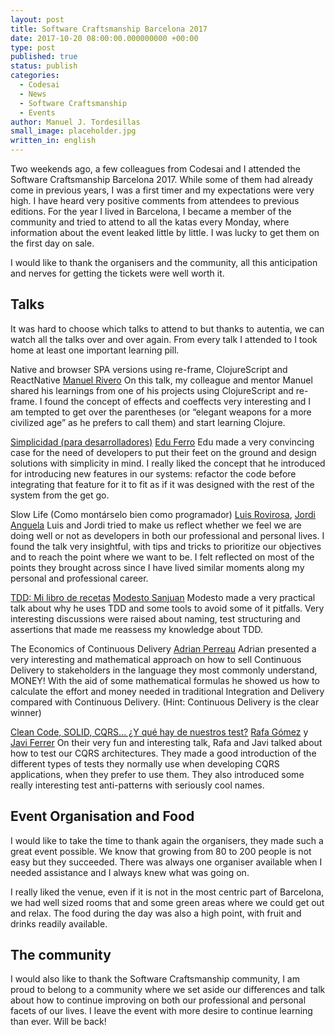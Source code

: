 ```yaml
---
layout: post
title: Software Craftsmanship Barcelona 2017
date: 2017-10-20 08:00:00.000000000 +00:00
type: post
published: true
status: publish
categories:
  - Codesai
  - News
  - Software Craftsmanship
  - Events
author: Manuel J. Tordesillas
small_image: placeholder.jpg
written_in: english
---
```


Two weekends ago, a few colleagues from Codesai and I attended the Software Craftsmanship Barcelona 2017. While some of them had already come in previous years, I was a first timer and my expectations were very high. I have heard very positive comments from attendees to previous editions. For the year I lived in Barcelona, I became a member of the community and tried to attend to all the katas every Monday, where information about the event leaked little by little. I was lucky to get them on the first day on sale.

I would like to thank the organisers and the community, all this anticipation and nerves for getting the tickets were well worth it. 

## Talks

It was hard to choose which talks to attend to but thanks to autentia, we can watch all the talks over and over again. From every talk I attended to I took home at least one important learning pill.

Native and browser SPA versions using re-frame, ClojureScript and ReactNative [Manuel Rivero](https://twitter.com/trikitrok)
On this talk, my colleague and mentor Manuel shared his learnings from one of his projects using ClojureScript and re-frame. I found the concept of effects and coeffects very interesting and I am tempted to get over the parentheses (or “elegant weapons for a more civilized age” as he prefers to call them) and start learning Clojure.

[Simplicidad (para desarrolladores)](https://www.youtube.com/watch?v=6FDxbCzh2sI) [Edu Ferro](https://twitter.com/eferro)
Edu made a very convincing case for the need of developers to put their feet on the ground and design solutions with simplicity in mind. I really liked the concept that he introduced for introducing new features in our systems:  refactor the code before integrating that feature for it to fit as if it was designed with the rest of the system from the get go.

Slow Life (Como montárselo bien como programador) [Luis Rovirosa](https://twitter.com/luisrovirosa), [Jordi Anguela](https://twitter.com/jordianguela)
Luis and Jordi tried to make us reflect whether we feel we are doing well or not as developers in both our professional and personal lives. I found the talk very insightful, with tips and tricks to prioritize our objectives and to reach the point where we want to be. I felt reflected on most of the points they brought across since I have lived similar moments along my personal and professional career.

[TDD: Mi libro de recetas](https://www.youtube.com/watch?v=o9yspCrKHV0) [Modesto Sanjuan](https://twitter.com/msanjuan)
Modesto made a very practical talk about why he uses TDD and some tools to avoid some of it pitfalls. Very interesting discussions were raised about naming, test structuring and assertions that made me reassess my knowledge about TDD.

The Economics of Continuous Delivery [Adrian Perreau](https://twitter.com/eidrien)
Adrian presented a very interesting and mathematical approach on how to sell Continuous Delivery to stakeholders in the language they most commonly understand, MONEY! 
With the aid of  some mathematical formulas he showed us how to calculate the effort and money needed in traditional Integration and Delivery compared with Continuous Delivery. (Hint: Continuous Delivery is the clear winner)

[Clean Code, SOLID, CQRS... ¿Y qué hay de nuestros test?](https://www.youtube.com/watch?v=cw6Va1ZW7iI) [Rafa Gómez](https://twitter.com/rafaoe) y [Javi Ferrer](https://twitter.com/JavierCane)
On their very fun and interesting talk, Rafa and Javi talked about how to test our CQRS architectures. They made a good introduction of the different types of tests they normally use when developing CQRS applications, when they prefer to use them. They also introduced some really interesting test anti-patterns with seriously cool names.

## Event Organisation and Food

I would like to take the time to thank again the organisers, they made such a great event possible. We know that growing from 80 to 200 people is not easy but they succeeded. There was always one organiser available when I needed assistance and I always knew what was going on.

I really liked the venue, even if it is not in the most centric part of Barcelona, we had well sized rooms that and some green areas where we could get out and relax. The food during the day was also a high point, with fruit and drinks readily available. 

## The community

I would also like to thank the Software Craftsmanship community, I am proud to belong to a community where we set aside our differences and talk about how to continue improving on both our professional and personal facets of our lives. I leave the event with more desire to continue learning than ever. Will be back!
